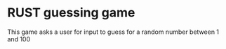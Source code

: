 # RUST guessing game
This game asks a user for input to guess for a random number between 1 and 100
